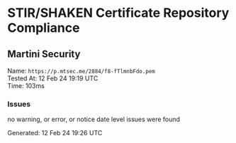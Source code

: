 # STIR/SHAKEN Certificate Repository Compliance

## Martini Security

Name: `https://p.mtsec.me/2884/f8-fTlmnbFdo.pem`\
Tested At: 12 Feb 24 19:19 UTC\
Time: 103ms

### Issues

no warning, or error, or notice date level issues were found

Generated: 12 Feb 24 19:26 UTC